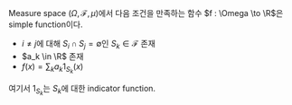 Measure space $(\Omega, \mathcal F, \mu)$에서 다음 조건을 만족하는 함수 $f : \Omega \to \R$은 simple function이다.

- $i \neq j$에 대해 $S_i\cap S_j = \emptyset$인  $S_k \in \mathcal F$ 존재
- $a_k \in \R$ 존재
- $f(x) = \sum_k a_k 1_{S_k}(x)$

여기서 $1_{S_k}$는 $S_k$에 대한 indicator function.